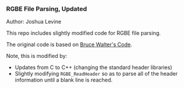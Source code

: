 ### RGBE File Parsing, Updated

Author: Joshua Levine

This repo includes slightly modified code for RGBE file parsing.

The original code is based on [Bruce Walter's Code](http://www.graphics.cornell.edu/~bjw/rgbe.html).

Note, this is modified by:
* Updates from C to C++ (changing the standard header libraries)
* Slightly modifying `RGBE_ReadHeader` so as to parse all of the header information until a blank line is reached.
